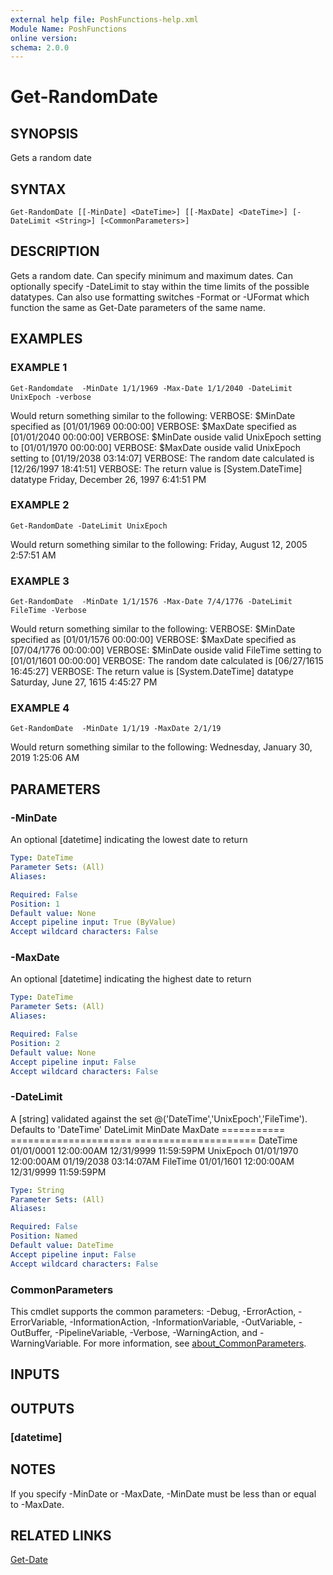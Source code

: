 ```yaml
---
external help file: PoshFunctions-help.xml
Module Name: PoshFunctions
online version:
schema: 2.0.0
---
```


# Get-RandomDate

## SYNOPSIS
Gets a random date

## SYNTAX

```
Get-RandomDate [[-MinDate] <DateTime>] [[-MaxDate] <DateTime>] [-DateLimit <String>] [<CommonParameters>]
```

## DESCRIPTION
Gets a random date.
Can specify minimum and maximum dates.
Can optionally specify -DateLimit to
stay within the time limits of the possible datatypes.
Can also use formatting switches -Format
or -UFormat which function the same as Get-Date parameters of the same name.

## EXAMPLES

### EXAMPLE 1
```
Get-Randomdate  -MinDate 1/1/1969 -Max-Date 1/1/2040 -DateLimit UnixEpoch -verbose
```

Would return something similar to the following:
VERBOSE: $MinDate specified as \[01/01/1969 00:00:00\]
VERBOSE: $MaxDate specified as \[01/01/2040 00:00:00\]
VERBOSE: $MinDate ouside valid UnixEpoch setting to \[01/01/1970 00:00:00\]
VERBOSE: $MaxDate ouside valid UnixEpoch setting to \[01/19/2038 03:14:07\]
VERBOSE: The random date calculated is \[12/26/1997 18:41:51\]
VERBOSE: The return value is \[System.DateTime\] datatype
Friday, December 26, 1997 6:41:51 PM

### EXAMPLE 2
```
Get-RandomDate -DateLimit UnixEpoch
```

Would return something similar to the following:
Friday, August 12, 2005 2:57:51 AM

### EXAMPLE 3
```
Get-RandomDate  -MinDate 1/1/1576 -Max-Date 7/4/1776 -DateLimit FileTime -Verbose
```

Would return something similar to the following:
VERBOSE: $MinDate specified as \[01/01/1576 00:00:00\]
VERBOSE: $MaxDate specified as \[07/04/1776 00:00:00\]
VERBOSE: $MinDate ouside valid FileTime setting to \[01/01/1601 00:00:00\]
VERBOSE: The random date calculated is \[06/27/1615 16:45:27\]
VERBOSE: The return value is \[System.DateTime\] datatype
Saturday, June 27, 1615 4:45:27 PM

### EXAMPLE 4
```
Get-RandomDate  -MinDate 1/1/19 -MaxDate 2/1/19
```

Would return something similar to the following:
Wednesday, January 30, 2019 1:25:06 AM

## PARAMETERS

### -MinDate
An optional \[datetime\] indicating the lowest date to return

```yaml
Type: DateTime
Parameter Sets: (All)
Aliases:

Required: False
Position: 1
Default value: None
Accept pipeline input: True (ByValue)
Accept wildcard characters: False
```

### -MaxDate
An optional \[datetime\] indicating the highest date to return

```yaml
Type: DateTime
Parameter Sets: (All)
Aliases:

Required: False
Position: 2
Default value: None
Accept pipeline input: False
Accept wildcard characters: False
```

### -DateLimit
A \[string\] validated against the set @('DateTime','UnixEpoch','FileTime').
Defaults to 'DateTime'
DateLimit       MinDate                 MaxDate
===========     =====================   =====================
DateTime        01/01/0001 12:00:00AM   12/31/9999 11:59:59PM
UnixEpoch       01/01/1970 12:00:00AM   01/19/2038 03:14:07AM
FileTime        01/01/1601 12:00:00AM   12/31/9999 11:59:59PM

```yaml
Type: String
Parameter Sets: (All)
Aliases:

Required: False
Position: Named
Default value: DateTime
Accept pipeline input: False
Accept wildcard characters: False
```

### CommonParameters
This cmdlet supports the common parameters: -Debug, -ErrorAction, -ErrorVariable, -InformationAction, -InformationVariable, -OutVariable, -OutBuffer, -PipelineVariable, -Verbose, -WarningAction, and -WarningVariable. For more information, see [about_CommonParameters](http://go.microsoft.com/fwlink/?LinkID=113216).

## INPUTS

## OUTPUTS

### [datetime]
## NOTES
If you specify -MinDate or -MaxDate, -MinDate must be less than or equal to -MaxDate.

## RELATED LINKS

[Get-Date]()


